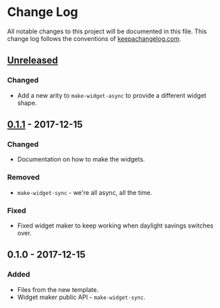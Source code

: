 # Change Log
All notable changes to this project will be documented in this file. This change log follows the conventions of [keepachangelog.com](http://keepachangelog.com/).

## [Unreleased]
### Changed
- Add a new arity to `make-widget-async` to provide a different widget shape.

## [0.1.1] - 2017-12-15
### Changed
- Documentation on how to make the widgets.

### Removed
- `make-widget-sync` - we're all async, all the time.

### Fixed
- Fixed widget maker to keep working when daylight savings switches over.

## 0.1.0 - 2017-12-15
### Added
- Files from the new template.
- Widget maker public API - `make-widget-sync`.

[Unreleased]: https://github.com/your-name/db-example/compare/0.1.1...HEAD
[0.1.1]: https://github.com/your-name/db-example/compare/0.1.0...0.1.1
